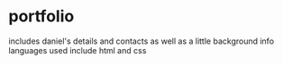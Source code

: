 # portfolio
includes daniel's details and contacts as well as a little background info
languages used include html and css
